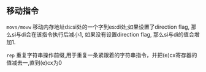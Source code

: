 ## 移动指令
`movs/movw` 移动内存地址ds:si处的一个字到es:di处;如果设置了direction flag, 那么si与di会在该指令执行后减小1, 如果没有设置direction flag, 那么si与di的值会增加1.

`rep` 重复字符串操作前缀,用于重复一条紧跟着的字符串指令，并把(e)cx寄存器的值减去一,直到(e)cx为0

